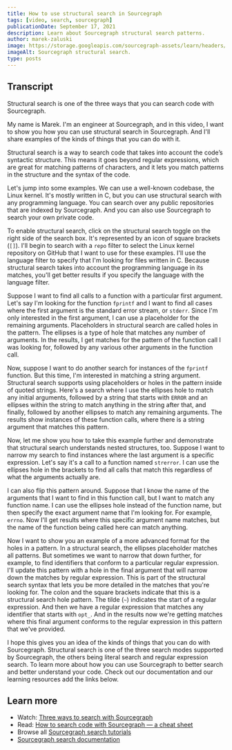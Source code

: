 ```yaml
---
title: How to use structural search in Sourcegraph
tags: [video, search, sourcegraph]
publicationDate: September 17, 2021
description: Learn about Sourcegraph structural search patterns.
author: marek-zaluski
image: https://storage.googleapis.com/sourcegraph-assets/learn/headers/how-to-use-structural-search-in-sourcegraph-thumbnail.jpg
imageAlt: Sourcegraph structural search.
type: posts
---
```


<EmbeddedYoutubeVideo id="GnubTdnilbc" />

## Transcript

Structural search is one of the three ways that you can search code with Sourcegraph. 

My name is Marek. I'm an engineer at Sourcegraph, and in this video, I want to show you how you can use structural search in Sourcegraph. And I'll share examples of the kinds of things that you can do with it.

Structural search is a way to search code that takes into account the code’s syntactic structure. This means it goes beyond regular expressions, which are great for matching patterns of characters, and it lets you match patterns in the structure and the syntax of the code.

Let's jump into some examples. We can use a well-known codebase, the Linux kernel. It's mostly written in C, but you can use structural search with any programming language. You can search over any public repositories that are indexed by Sourcegraph. And you can also use Sourcegraph to search your own private code.

To enable structural search, click on the structural search toggle on the right side of the search box. It's represented by an icon of square brackets (`[]`). I'll begin to search with a `repo` filter to select the Linux kernel repository on GitHub that I want to use for these examples. I'll use the language filter to specify that I'm looking for files written in C. Because structural search takes into account the programming language in its matches, you'll get better results if you specify the language with the language filter.

Suppose I want to find all calls to a function with a particular first argument. Let's say I'm looking for the function `fprintf` and I want to find all cases where the first argument is the standard error stream, or `stderr`. Since I'm only interested in the first argument, I can use a placeholder for the remaining arguments. Placeholders in structural search are called holes in the pattern. The ellipses is a type of hole that matches any number of arguments. In the results, I get matches for the pattern of the function call I was looking for, followed by any various other arguments in the function call.

Now, suppose I want to do another search for instances of the `fprintf` function. But this time, I'm interested in matching a string argument. Structural search supports using placeholders or holes in the pattern inside of quoted strings. Here's a search where I use the ellipses hole to match any initial arguments, followed by a string that starts with `ERROR` and an ellipses within the string to match anything in the string after that, and finally, followed by another ellipses to match any remaining arguments. The results show instances of these function calls, where there is a string argument that matches this pattern.

Now, let me show you how to take this example further and demonstrate that structural search understands nested structures, too. Suppose I want to narrow my search to find instances where the last argument is a specific expression. Let's say it's a call to a function named `strerror`. I can use the ellipses hole in the brackets to find all calls that match this regardless of what the arguments actually are.

I can also flip this pattern around. Suppose that I know the name of the arguments that I want to find in this function call, but I want to match any function name. I can use the ellipses hole instead of the function name, but then specify the exact argument name that I'm looking for. For example, `errno`. Now I'll get results where this specific argument name matches, but the name of the function being called here can match anything.

Now I want to show you an example of a more advanced format for the holes in a pattern. In a structural search, the ellipses placeholder matches all patterns. But sometimes we want to narrow that down further, for example, to find identifiers that conform to a particular regular expression. I'll update this pattern with a hole in the final argument that will narrow down the matches by regular expression. This is part of the structural search syntax that lets you be more detailed in the matches that you're looking for. The colon and the square brackets indicate that this is a structural search hole pattern. The tilde (`~`) indicates the start of a regular expression. And then we have a regular expression that matches any identifier that starts with `opt_`. And in the results now we're getting matches where this final argument conforms to the regular expression in this pattern that we've provided.

I hope this gives you an idea of the kinds of things that you can do with Sourcegraph. Structural search is one of the three search modes supported by Sourcegraph, the others being literal search and regular expression search. To learn more about how you can use Sourcegraph to better search and better understand your code. Check out our documentation and our learning resources add the links below.

## Learn more

- Watch: [Three ways to search with Sourcegraph](/three-ways-to-search-code-with-sourcegraph)
- Read: [How to search code with Sourcegraph — a cheat sheet](/how-to-search-code-with-sourcegraph-a-cheat-sheet)
- Browse all [Sourcegraph search tutorials](/tags/search)
- [Sourcegraph search documentation](https://docs.sourcegraph.com/search)